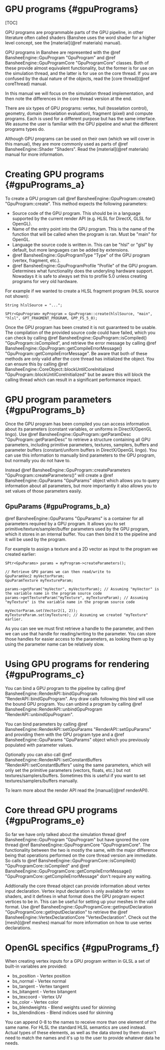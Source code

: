 GPU programs									{#gpuPrograms}
===============
[TOC]

GPU programs are programmable parts of the GPU pipeline, in other literature often called shaders (Banshee uses the word shader for a higher level concept, see the [material](@ref materials) manual).

GPU programs in Banshee are represented with the @ref BansheeEngine::GpuProgram "GpuProgram" and @ref BansheeEngine::GpuProgramCore "GpuProgramCore" classes. Both of these provide almost equivalent functionality, but the former is for use on the simulation thread, and the latter is for use on the core thread. If you are confused by the dual nature of the objects, read the [core thread](@ref coreThread) manual. 

In this manual we will focus on the simulation thread implementation, and then note the differences in the core thread version at the end.

There are six types of GPU programs: vertex, hull (tesselation control), geometry, domain (tesselation evaluation), fragment (pixel) and compute programs. Each is used for a different purpose but has the same interface. We assume the user is familiar with the GPU pipeline and what the different programs types do. 

Although GPU programs can be used on their own (which we will cover in this manual), they are more commonly used as parts of @ref BansheeEngine::Shader "Shaders". Read the [material](@ref materials) manual for more information.

# Creating GPU programs {#gpuPrograms_a}
To create a GPU program call @ref BansheeEngine::GpuProgram::create() "GpuProgram::create". This method expects the following parameters:
 - Source code of the GPU program. This should be in a language supported by the current render API (e.g. HLSL for DirectX, GLSL for OpenGL).
 - Name of the entry point into the GPU program. This is the name of the function that will be called when the program is ran. Must be "main" for OpenGL.
 - Language the source code is written in. This can be "hlsl" or "glsl" by default, but more languages can be added by extensions.
 - @ref BansheeEngine::GpuProgramType "Type" of the GPU program (vertex, fragment, etc.).
 - @ref BansheeEngine::GpuProgramProfile "Profile" of the GPU program. Determines what functionality does the underyling hardware support. Nowadays it is safe to always set this to profile 5.0 unless creating programs for very old hardware.
 
For example if we wanted to create a HLSL fragment program (HLSL source not shown):
~~~~~~~~~~~~~{.cpp}
String hlslSource = "...";

SPtr<GpuProgram> myProgram = GpuProgram::create(hlslSource, "main", "hlsl", GPT_FRAGMENT_PROGRAM, GPP_FS_5_0);
~~~~~~~~~~~~~ 
 
Once the GPU program has been created it is not guaranteed to be usable. The compilation of the provided source code could have failed, which you can check by calling @ref BansheeEngine::GpuProgram::isCompiled() "GpuProgram::isCompiled", and retrieve the error message by calling @ref BansheeEngine::GpuProgram::getCompileErrorMessage() "GpuProgram::getCompileErrorMessage". Be aware that both of these methods are only valid after the core thread has initialized the object. You can ensure this by calling @ref BansheeEngine::CoreObject::blockUntilCoreInitialized "GpuProgram::blockUntilCoreInitialized" but be aware this will block the calling thread which can result in a significant performance impact.

# GPU program parameters {#gpuPrograms_b}
Once the GPU program has been compiled you can access information about its parameters (constant variables, or uniforms in DirectX/OpenGL lingo). Use @ref BansheeEngine::GpuProgram::getParamDesc "GpuProgram::getParamDesc" to retrieve a structure containing all GPU parameters, including primitive parameters, textures, samplers, buffers and parameter buffers (constant/uniform buffers in DirectX/OpenGL lingo). You can use this information to manually bind parameters to the GPU program, but normally you do not have to.

Instead @ref BansheeEngine::GpuProgram::createParameters "GpuProgram::createParameters()" will create a @ref BansheeEngine::GpuParams "GpuParams" object which allows you to query information about all parameters, but more importantly it also allows you to set values of those parameters easily.

## GpuParams {#gpuPrograms_b_a}
@ref BansheeEngine::GpuParams "GpuParams" is a container for all parameters required by a GPU program. It allows you to set primitive/texture/sampler/buffer parameters used by the GPU program, which it stores in an internal buffer. You can then bind it to the pipeline and it will be used by the program.

For example to assign a texture and a 2D vector as input to the program we created earlier:
~~~~~~~~~~~~~{.cpp}
SPtr<GpuParams> params = myProgram->createParameters();

// Retrieve GPU params we can then read/write to
GpuParamVec2 myVectorParam;
GpuParamTexture myTextureParam;

params->getParam("myVector", myVectorParam); // Assuming "myVector" is the variable name in the program source code
params->getTextureParam("myTexture", myTextureParam); // Assuming "myTexture" is the variable name in the program source code

myVectorParam.set(Vector2(1, 2));
myTextureParam.set(myTexture); // Assuming we created "myTexture" earlier.
~~~~~~~~~~~~~

As you can see we must first retrieve a handle to the parameter, and then we can use that handle for reading/writing to the parameter. You can store those handles for easier access to the parameters, as looking them up by using the parameter name can be relatively slow.

# Using GPU programs for rendering {#gpuPrograms_c}
You can bind a GPU program to the pipeline by calling @ref BansheeEngine::RenderAPI::bindGpuProgram "RenderAPI::bindGpuProgram". Any draw calls following this bind will use the bound GPU program. You can unbind a program by calling @ref BansheeEngine::RenderAPI::unbindGpuProgram "RenderAPI::unbindGpuProgram".

You can bind parameters by calling @ref BansheeEngine::RenderAPI::setGpuParams "RenderAPI::setGpuParams" and providing them with the GPU program type and a @ref BansheeEngine::GpuParams "GpuParams" object which you previously populated with parameter values.

Optionally you can also call @ref BansheeEngine::RenderAPI::setConstantBuffers "RenderAPI::setConstantBuffers" using the same parameters, which will only set the primitive parameters (vectors, floats, etc.) but not textures/samplers/buffers. Sometimes this is useful if you want to set textures/samplers/buffers manually.

To learn more about the render API read the [manual](@ref renderAPI).

# Core thread GPU programs {#gpuPrograms_e}
So far we have only talked about the simulation thread @ref BansheeEngine::GpuProgram "GpuProgram" but have ignored the core thread @ref BansheeEngine::GpuProgramCore "GpuProgramCore". The functionality between the two is mostly the same, with the major difference being that operations performed on the core thread version are immediate. So calls to @ref BansheeEngine::GpuProgramCore::isCompiled() "GpuProgramCore::isCompiled" and @ref BansheeEngine::GpuProgramCore::getCompileErrorMessage() "GpuProgramCore::getCompileErrorMessage" don't require any waiting.

Addtionally the core thread object can provide information about vertex input declaration. Vertex input declaration is only available for vertex shaders, and it defines in what format does the GPU program expect vertices to be in. This can be useful for setting up your meshes in the valid format. Use @ref BansheeEngine::GpuProgramCore::getInputDeclaration "GpuProgramCore::getInputDeclaration" to retrieve the @ref BansheeEngine::VertexDeclarationCore "VertexDeclaration". Check out the [mesh](@ref meshes) manual for more information on how to use vertex declarations.

# OpenGL specifics {#gpuPrograms_f}
When creating vertex inputs for a GPU program written in GLSL a set of built-in variables are provided:
 - bs_position - Vertex position
 - bs_normal - Vertex normal
 - bs_tangent - Vertex tangent
 - bs_bitangent - Vertex bitangent
 - bs_texcoord - Vertex UV
 - bs_color - Vertex color
 - bs_blendweights - Blend weights used for skinning
 - bs_blendindices - Blend indices used for skinning
 
You can append 0-8 to the names to receive more than one element of the same name. For HLSL the standard HLSL semantics are used instead. Actual types of these elements, as well as the data stored by them doesn't need to match the names and it's up to the user to provide whatever data he needs.